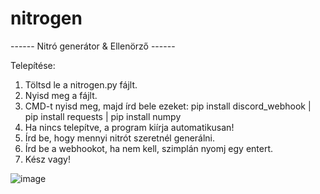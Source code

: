 # nitrogen
------ Nitró generátor &amp; Ellenörző ------



Telepítése: 
1) Töltsd le a nitrogen.py fájlt.
2) Nyisd meg a fájlt.
3) CMD-t nyisd meg, majd írd bele ezeket: pip install discord_webhook | pip install requests | pip install numpy
4) Ha nincs telepítve, a program kiírja automatikusan!
5) Írd be, hogy mennyi nitrót szeretnél generálni.
6) Írd be a webhookot, ha nem kell, szimplán nyomj egy entert.
7) Kész vagy!

![image](https://user-images.githubusercontent.com/67691704/191795559-6c80433f-c758-4ed0-86c6-074977f582bf.png)
